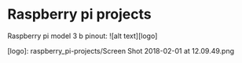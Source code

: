 # Raspberry pi projects

Raspberry pi model 3 b pinout:
![alt text][logo]

[logo]: raspberry_pi-projects/Screen Shot 2018-02-01 at 12.09.49.png
